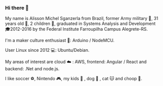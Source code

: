 ### Hi there 👋

My name is Alisson Michel Sganzerla from Brazil,  former Army military :cop:, 31 years old :man:, 2 children :couplekiss:, graduated in Systems Analysis and Development :mortar_board:2012-2016 by the Federal Institute Farroupilha Campus Alegrete-RS.

I'm a maker culture enthusiast  :construction_worker:: Arduino / NodeMCU.

User Linux since 2012  :computer:: Ubuntu/Debian.

My areas of interest are cloud :cloud: : AWS, frontend: Angular / React and backend: .Net and node.js.

I like soccer :soccer:, Nintendo :video_game:, my kids :baby: , dog :dog: , cat :cat: and choop :beer:.
